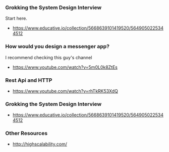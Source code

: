 ### Grokking the System Design Interview
Start here.
- https://www.educative.io/collection/5668639101419520/5649050225344512

### How would you design a messenger app?
I recommend checking this guy's channel
- https://www.youtube.com/watch?v=5m0L0k8ZtEs

### Rest Api and HTTP
- https://www.youtube.com/watch?v=rhTkRK53XdQ

### Grokking the System Design Interview
- https://www.educative.io/collection/5668639101419520/5649050225344512

### Other Resources
- http://highscalability.com/
